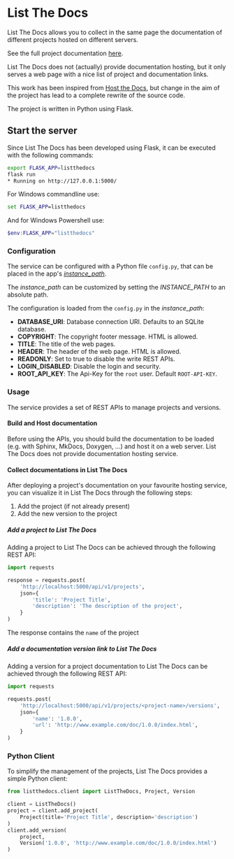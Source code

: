 # List The Docs

List The Docs allows you to collect in the same page the documentation of
different projects hosted on different servers.

See the full project documentation [here](https://allebacco.github.io/listthedocs/).

List The Docs does not (actually) provide documentation hosting, but it only
serves a web page with a nice list of project and documentation links.

This work has been inspired from [Host the Docs](https://github.com/rgalanakis/hostthedocs),
but change in the aim of the project has lead to a complete rewrite of the
source code.

The project is written in Python using Flask.

## Start the server

Since List The Docs has been developed using Flask, it can be executed with
the following commands:

```bash
export FLASK_APP=listthedocs
flask run
* Running on http://127.0.0.1:5000/
```

For Windows commandline use:

```bat
set FLASK_APP=listthedocs
```

And for Windows Powershell use:

```powershell
$env:FLASK_APP="listthedocs"
```

### Configuration

The service can be configured with a Python file `config.py`, that can be placed
in the app's [*instance_path*](https://flask.palletsprojects.com/en/1.0.x/config/#instance-folders).

The *instance_path* can be customized by setting the *INSTANCE_PATH* to an
absolute path.

The configuration is loaded from the `config.py` in the *instance_path*:

- **DATABASE_URI**: Database connection URI. Defaults to an SQLite database.
- **COPYRIGHT**: The copyright footer message. HTML is allowed.
- **TITLE**: The title of the web pages.
- **HEADER**: The header of the web page. HTML is allowed.
- **READONLY**: Set to true to disable the write REST APIs.
- **LOGIN_DISABLED**: Disable the login and security.
- **ROOT_API_KEY**: The Api-Key for the `root` user. Default `ROOT-API-KEY`.

### Usage

The service provides a set of REST APIs to manage projects and versions.

#### Build and Host documentation

Before using the APIs, you should build the documentation to be loaded (e.g.
with Sphinx, MkDocs, Doxygen, ...) and host it on a web server. List The Docs
does not provide documentation hosting service.

#### Collect documentations in List The Docs

After deploying a project's documentation on your favourite hosting service,
you can visualize it in List The Docs through the following steps:

1. Add the project (if not already present)
2. Add the new version to the project

##### Add a project to List The Docs

Adding a project to List The Docs can be achieved through the following
REST API:

``` python
import requests

response = requests.post(
    'http://localhost:5000/api/v1/projects',
    json={
        'title': 'Project Title',
        'description': 'The description of the project',
    }
)
```

The response contains the `name` of the project

##### Add a documentation version link to List The Docs

Adding a version for a project documentation to List The Docs can be achieved
through the following REST API:

``` python
import requests

requests.post(
    'http://localhost:5000/api/v1/projects/<project-name>/versions',
    json={
        'name': '1.0.0',
        'url': 'http://www.example.com/doc/1.0.0/index.html',
    }
)
```

### Python Client

To simplify the management of the projects, List The Docs provides a
simple Python client:

``` python
from listthedocs.client import ListTheDocs, Project, Version

client = ListTheDocs()
project = client.add_project(
    Project(title='Project Title', description='description')
)
client.add_version(
    project,
    Version('1.0.0', 'http://www.example.com/doc/1.0.0/index.html')
)
```
